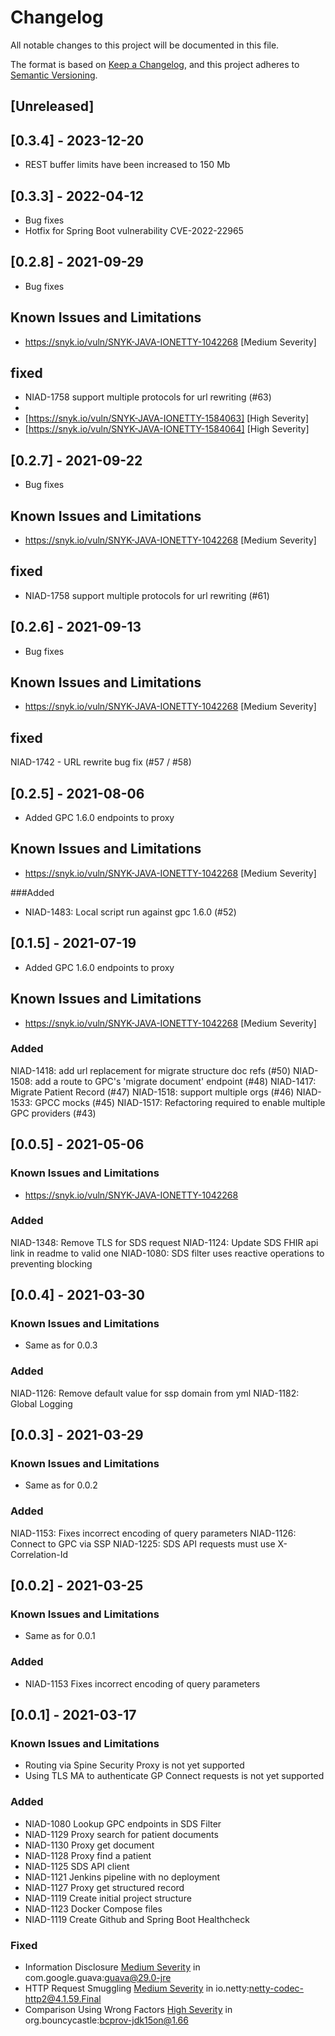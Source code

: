 # Changelog
All notable changes to this project will be documented in this file.

The format is based on [Keep a Changelog](https://keepachangelog.com/en/1.0.0/),
and this project adheres to [Semantic Versioning](https://semver.org/spec/v2.0.0.html).

## [Unreleased]

## [0.3.4] - 2023-12-20
- REST buffer limits have been increased to 150 Mb

## [0.3.3] - 2022-04-12
- Bug fixes
- Hotfix for Spring Boot vulnerability CVE-2022-22965
## [0.2.8] - 2021-09-29
- Bug fixes

## Known Issues and Limitations

- https://snyk.io/vuln/SNYK-JAVA-IONETTY-1042268 [Medium Severity]

## fixed

- NIAD-1758 support multiple protocols for url rewriting (#63)
- 
- [https://snyk.io/vuln/SNYK-JAVA-IONETTY-1584063] [High Severity]
- [https://snyk.io/vuln/SNYK-JAVA-IONETTY-1584064] [High Severity]

## [0.2.7] - 2021-09-22
- Bug fixes

## Known Issues and Limitations

- https://snyk.io/vuln/SNYK-JAVA-IONETTY-1042268 [Medium Severity]

## fixed

- NIAD-1758 support multiple protocols for url rewriting (#61)

## [0.2.6] - 2021-09-13
- Bug fixes

## Known Issues and Limitations

- https://snyk.io/vuln/SNYK-JAVA-IONETTY-1042268 [Medium Severity]

## fixed

NIAD-1742 - URL rewrite bug fix (#57 / #58)

## [0.2.5] - 2021-08-06
- Added GPC 1.6.0 endpoints to proxy

## Known Issues and Limitations

- https://snyk.io/vuln/SNYK-JAVA-IONETTY-1042268 [Medium Severity]

###Added

- NIAD-1483: Local script run against gpc 1.6.0 (#52)


## [0.1.5] - 2021-07-19
- Added GPC 1.6.0 endpoints to proxy

## Known Issues and Limitations

- https://snyk.io/vuln/SNYK-JAVA-IONETTY-1042268 [Medium Severity]

### Added
NIAD-1418: add url replacement for migrate structure doc refs (#50)
NIAD-1508: add a route to GPC's 'migrate document' endpoint (#48)
NIAD-1417: Migrate Patient Record (#47)
NIAD-1518: support multiple orgs (#46)
NIAD-1533: GPCC mocks (#45)
NIAD-1517: Refactoring required to enable multiple GPC providers (#43)

## [0.0.5] - 2021-05-06

### Known Issues and Limitations

- https://snyk.io/vuln/SNYK-JAVA-IONETTY-1042268

### Added

NIAD-1348: Remove TLS for SDS request
NIAD-1124: Update SDS FHIR api link in readme to valid one
NIAD-1080: SDS filter uses reactive operations to preventing blocking

## [0.0.4] - 2021-03-30

### Known Issues and Limitations

- Same as for 0.0.3

### Added

NIAD-1126: Remove default value for ssp domain from yml
NIAD-1182: Global Logging

## [0.0.3] - 2021-03-29

### Known Issues and Limitations

- Same as for 0.0.2

### Added

NIAD-1153: Fixes incorrect encoding of query parameters
NIAD-1126: Connect to GPC via SSP
NIAD-1225: SDS API requests must use X-Correlation-Id

## [0.0.2] - 2021-03-25

### Known Issues and Limitations

- Same as for 0.0.1

### Added

- NIAD-1153 Fixes incorrect encoding of query parameters

## [0.0.1] - 2021-03-17

### Known Issues and Limitations

* Routing via Spine Security Proxy is not yet supported
* Using TLS MA to authenticate GP Connect requests is not yet supported

### Added

- NIAD-1080  Lookup GPC endpoints in SDS Filter
- NIAD-1129  Proxy search for patient documents
- NIAD-1130  Proxy get document
- NIAD-1128  Proxy find a patient
- NIAD-1125  SDS API client
- NIAD-1121  Jenkins pipeline with no deployment
- NIAD-1127  Proxy get structured record
- NIAD-1119  Create initial project structure
- NIAD-1123  Docker Compose files
- NIAD-1119  Create Github and Spring Boot Healthcheck

### Fixed

* Information Disclosure [Medium Severity](https://snyk.io/vuln/SNYK-JAVA-COMGOOGLEGUAVA-1015415) in com.google.guava:guava@29.0-jre
* HTTP Request Smuggling [Medium Severity](https://snyk.io/vuln/SNYK-JAVA-IONETTY-1083991) in io.netty:netty-codec-http2@4.1.59.Final
* Comparison Using Wrong Factors [High Severity](https://snyk.io/vuln/SNYK-JAVA-ORGBOUNCYCASTLE-1052448) in org.bouncycastle:bcprov-jdk15on@1.66

